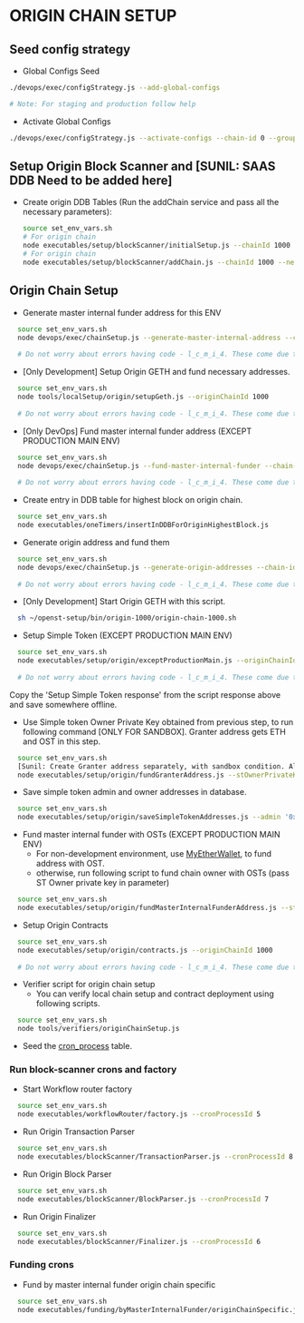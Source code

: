 # ORIGIN CHAIN SETUP

## Seed config strategy

* Global Configs Seed
```bash
./devops/exec/configStrategy.js --add-global-configs

# Note: For staging and production follow help

```
* Activate Global Configs
```bash
./devops/exec/configStrategy.js --activate-configs --chain-id 0 --group-id 0
```

## Setup Origin Block Scanner and [SUNIL: SAAS DDB Need to be added here]

* Create origin DDB Tables (Run the addChain service and pass all the necessary parameters): 
    ```bash
    source set_env_vars.sh
    # For origin chain
    node executables/setup/blockScanner/initialSetup.js --chainId 1000
    # For origin chain
    node executables/setup/blockScanner/addChain.js --chainId 1000 --networkId 1000 --blockShardCount 1 --transactionShardCount 1 --economyShardCount 2 --economyAddressShardCount 2 
    ```

## Origin Chain Setup

* Generate master internal funder address for this ENV
```bash
  source set_env_vars.sh
  node devops/exec/chainSetup.js --generate-master-internal-address --chain-id 3
  
  # Do not worry about errors having code - l_c_m_i_4. These come due to cache miss.
```

* [Only Development] Setup Origin GETH and fund necessary addresses.
```bash
  source set_env_vars.sh
  node tools/localSetup/origin/setupGeth.js --originChainId 1000
  
  # Do not worry about errors having code - l_c_m_i_4. These come due to cache miss.
```

* [Only DevOps] Fund master internal funder address (EXCEPT PRODUCTION MAIN ENV)
```bash
  source set_env_vars.sh
  node devops/exec/chainSetup.js --fund-master-internal-funder --chain-id 3 --ethOwnerPrivateKey '0x0as..'
  
  # Do not worry about errors having code - l_c_m_i_4. These come due to cache miss.
```

* Create entry in DDB table for highest block on origin chain.

```bash
  source set_env_vars.sh
  node executables/oneTimers/insertInDDBForOriginHighestBlock.js
```

* Generate origin address and fund them
```bash
  source set_env_vars.sh
  node devops/exec/chainSetup.js --generate-origin-addresses --chain-id 3
  
  # Do not worry about errors having code - l_c_m_i_4. These come due to cache miss.
```

* [Only Development] Start Origin GETH with this script.
```bash
  sh ~/openst-setup/bin/origin-1000/origin-chain-1000.sh
```

* Setup Simple Token (EXCEPT PRODUCTION MAIN ENV)
```bash
  source set_env_vars.sh
  node executables/setup/origin/exceptProductionMain.js --originChainId 1000 [Sunil: Do we want to use transferAmountChain.js?]
  
  # Do not worry about errors having code - l_c_m_i_4. These come due to cache miss.
```

Copy the 'Setup Simple Token response' from the script response above and save somewhere offline.

* Use Simple token Owner Private Key obtained from previous step, to run following command [ONLY FOR SANDBOX].
Granter address gets ETH and OST in this step.
```bash
  source set_env_vars.sh
  [Sunil: Create Granter address separately, with sandbox condition. Also add sandbox condition while funding. Also pass --ethOwnerPrivateKey in this script]
  node executables/setup/origin/fundGranterAddress.js --stOwnerPrivateKey '0xabc...'
```

* Save simple token admin and owner addresses in database.
```bash
  source set_env_vars.sh
  node executables/setup/origin/saveSimpleTokenAddresses.js --admin '0xabc...' --owner '0xabc...'
```

* Fund master internal funder with OSTs (EXCEPT PRODUCTION MAIN ENV)
    - For non-development environment, use [MyEtherWallet](https://www.myetherwallet.com/#send-transaction), to fund address with OST.
    - otherwise, run following script to fund chain owner with OSTs (pass ST Owner private key in parameter)
```bash
  source set_env_vars.sh
  node executables/setup/origin/fundMasterInternalFunderAddress.js --stOwnerPrivateKey '0xabc...'
```

* Setup Origin Contracts
```bash
  source set_env_vars.sh
  node executables/setup/origin/contracts.js --originChainId 1000
  
  # Do not worry about errors having code - l_c_m_i_4. These come due to cache miss.
```

* Verifier script for origin chain setup
    - You can verify local chain setup and contract deployment using following scripts.
```bash
  source set_env_vars.sh
  node tools/verifiers/originChainSetup.js
```

* Seed the [cron_process](https://github.com/OpenSTFoundation/saas-api/blob/master/cronProcessSeed.md) table.


### Run block-scanner crons and factory

* Start Workflow router factory
```bash
  source set_env_vars.sh
  node executables/workflowRouter/factory.js --cronProcessId 5
```

* Run Origin Transaction Parser
```bash
  source set_env_vars.sh
  node executables/blockScanner/TransactionParser.js --cronProcessId 8
```

* Run Origin Block Parser
```bash
  source set_env_vars.sh
  node executables/blockScanner/BlockParser.js --cronProcessId 7
```

* Run Origin Finalizer
```bash
  source set_env_vars.sh
  node executables/blockScanner/Finalizer.js --cronProcessId 6
```

### Funding crons
* Fund by master internal funder origin chain specific
```bash
  source set_env_vars.sh
  node executables/funding/byMasterInternalFunder/originChainSpecific.js --cronProcessId 9
```
